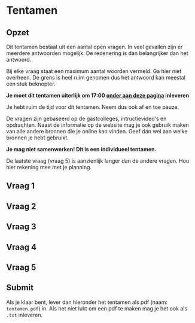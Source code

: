 # Tentamen

## Opzet

Dit tentamen bestaat uit een aantal open vragen. In veel gevallen zijn er meerdere antwoorden mogelijk. De redenering is dan belangrijker dan het antwoord.

Bij elke vraag staat een maximum aantal woorden vermeld. Ga hier niet overheen. De grens is heel ruim genomen dus het antwoord kan meestal een stuk beknopter.

**Je moet dit tentamen uiterlijk om 17:00 [onder aan deze pagina](#submit) inleveren**

Je hebt ruim de tijd voor dit tentamen. Neem dus ook af en toe pauze.

De vragen zijn gebaseerd op de gastcolleges, intructievideo's en opdrachten. Naast de informatie op de website mag je ook gebruik maken van alle andere bronnen die je online kan vinden. Geef dan wel aan welke bronnen je hebt gebruikt.

**Je mag niet samenwerken! Dit is een individueel tentamen.**

De laatste vraag (vraag 5) is aanzienlijk langer dan de andere vragen. Hou hier rekening mee met je planning.

## Vraag 1

## Vraag 2

## Vraag 3

## Vraag 4

## Vraag 5


## Submit

Als je klaar bent, lever dan hieronder het tentamen als pdf (naam: `tentamen.pdf`) in. Als het niet lukt om een pdf te maken mag je het ook als `.txt` inleveren.
